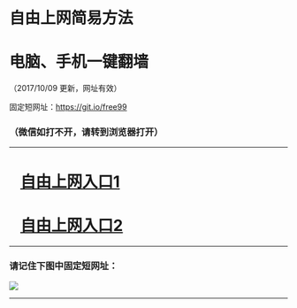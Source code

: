 ﻿# 自由上网简易方法

# 电脑、手机一键翻墙

（2017/10/09 更新，网址有效）

固定短网址：https://git.io/free99

### （微信如打不开，请转到浏览器打开）


***





# &nbsp;&nbsp; <a href="http://ft87668510.fwq-tz-1001.info/fwqtz01.html?t=100900128320 " target="_blank">自由上网入口1</a>
# &nbsp;&nbsp; <a href="http://ft2189631709.fwq-tz-1002.info/fwqtz02.html?t=10090014229 " target="_blank">自由上网入口2</a>
***

### 请记住下图中固定短网址：

<img src="https://s3-us-west-2.amazonaws.com/fwq-1001/yjfq-20170905okok.png" /> 


***

